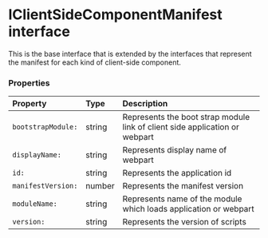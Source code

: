 # IClientSideComponentManifest interface

This is the base interface that is extended by the interfaces 
that represent the manifest for each kind of client-side component.



### Properties

| Property	   | Type	| Description|
|:-------------|:-------|:-----------|
|`bootstrapModule:`      | string | Represents the boot strap module link of client side application or webpart |
|`displayName:`      | string | Represents display name of webpart |
|`id:`      | string | Represents the application id |
|`manifestVersion:`      | number | Represents the manifest version |
|`moduleName:`      | string | Represents name of the module which loads application or webpart |
|`version:`      | string | Represents the version of scripts |




